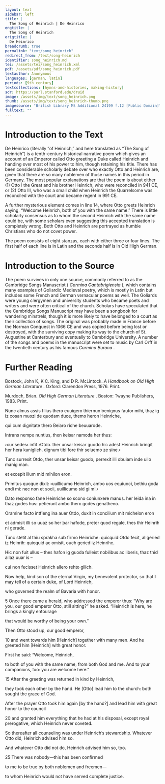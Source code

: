 ```yaml
---
layout: text
sidebar: left
title: |
  The Song of Heinrich | De Heinrico
engtitle: |
  The Song of Heinrich
origtitle: |
  De Heinrico
breadcrumb: true
permalink: "text/song_heinrich"
redirect_from: /text/song-heinrich
identifier: song_heinrich.md
tei: /assets/tei/song_heinrich.xml
pdf: /assets/pdf/song_heinrich.pdf
textauthor: Anonymous
languages: [german, latin]
periods: [9th_century]
textcollections: [hymns-and-histories, making-history]
sdr: https://purl.stanford.edu/druid 
image: /assets/img/text/song_heinrich.png
thumb: /assets/img/text/song_heinrich-thumb.png
imagesource: "British Library MS Additional 24199 f.12 [Public Domain]"
fulltext: ""
---
```




<h1>Introduction to the Text</h1>
<p>De Heinrico (literally “of Heinrich,” and here translated as “The Song of Heinrich”) is a tenth-century historical narrative poem which gives an account of an Emperor called Otto greeting a Duke called Heinrich and handing over most of his power to him, though retaining his title. There has been considerable scholarly debate over who exactly Otto and Heinrich are, given that there are so many noblemen of those names in this period in Germany. The most popular explanations are that the poem is about either (1) Otto I the Great and his brother Heinrich, who were reconciled in 941 CE, or (2) Otto III, who was a small child when Heinrich the Quarrelsome was reconciled with the court and became regent in 991 CE.</p>

<p>A further mysterious element comes in line 14, where Otto greets Heinrich saying, “Welcome Heinrich, both of you with the same name.” There is little scholarly consensus as to whom the second Heinrich with the same name could be, with some scholars even suggesting this accepted translation is completely wrong. Both Otto and Heinrich are portrayed as humble Christians who do not covet power.</p>

<p>The poem consists of eight stanzas, each with either three or four lines. The first half of each line is in Latin and the seconds half is in Old High German.</p>

<h1>Introduction to the Source</h1>
<p>The poem survives in only one source, commonly referred to as the Cambridge Songs Manuscript (<i> Carmina Cantabrigiensia</i> ), which contains many examples of Goliardic Medieval poetry, which is mostly in Latin but includes some French and German vernacular poems as well. The Goliards were young clergymen and university students who became poets and writers and were often critical of the church. Scholars have speculated that the Cambridge Songs Manuscript may have been a songbook for wandering minstrels, though it is more likely to have belonged to a court as their collection of songs. The original was probably made in France before the Norman Conquest in 1066 CE and was copied before being lost or destroyed, with the surviving copy making its way to the church of St. Augustine at Canterbury and eventually to Cambridge University. A number of the songs and poems in the manuscript were set to music by Carl Orff in the twentieth century as his famous <i> Carmina Burana</i> .</p>

<h1>Further Reading</h1>
<p>Bostock, John K, K C. King, and D R. McLintock. <i> A Handbook on Old High German Literature</i> . Oxford: Clarendon Press, 1976. Print.</p>
<p>Murdoch, Brian. <i> Old High German Literature</i> . Boston: Twayne Publishers, 1983. Print.</p>

<p>Nunc almus assis filius thero euuigero thiernun benignus fautor mihi, thaz ig iz cosan muozi de quodam duce, themo heron Heinriche,</p>
<p>qui cum dignitate thero Beiaro riche beuuarode.</p>

<p>Intrans nempe nuntius, then keisar namoda her thus:</p>
<p>›cur sedes‹ infit ›Otdo. ther unsar keisar guodo hic adest Heinrich bringit her hera kuniglich. dignum tibi fore thir seluemo ze sine.‹</p>

<p>Tunc surrexit Otdo, ther unsar keisar guodo, perrexit illi obuiam inde uilo manig man.</p>
<p>et excepit illum mid mihilon eron.</p>

<p>Primitus quoque dixit: ›uuillicumo Heinrich, ambo uos equiuoci, bethiu goda endi mi: nec non et socii, uuillicumo sid gi mi.‹</p>

<p>Dato responso fane Heinriche so scono coniunxere manus. her leida ina in thaz godes hus: petierunt ambo thero godes genatheno.</p>

<p>Oramine facto intfieng ina auer Otdo, duxit in concilium mit michelon eron</p>
<p>et admisit illi so uuaz so her þar hafode, preter quod regale, thes thir Heinrih ni gerade.</p>

<p>Tunc stetit al thiu sprakha sub firmo Heinriche: quicquid Otdo fecit, al geried iz Heinrih: quicquid ac omisit, ouch geried iz Heinrihc.</p>

<p>Hic non fuit ullus – thes hafon ig guoda fulleist nobilibus ac liberis, thaz thid allaz uuar is –</p>
<p>cui non fecisset Heinrich allero rehto gilich.</p>
<p>Now help, kind son of the eternal Virgin, my benevolent protector, so that I may tell of a certain duke, of Lord Heinrich,</p>
<p>who governed the realm of Bavaria with honor.</p>

<p>5 Once there came a herald, who addressed the emperor thus: “Why are you, our good emperor Otto, still sitting?” he asked. “Heinrich is here, he brings a kingly entourage</p>
<p>that would be worthy of being your own.”</p>

<p>Then Otto stood up, our good emperor,</p>
<p>10 and went towards him [Heinrich] together with many men. And he greeted him [Heinrich] with great honor.</p>

<p>First he said: “Welcome, Heinrich,</p>
<p>to both of you with the same name, from both God and me. And to your companions, too: you are welcome here.”</p>

<p>15 After the greeting was returned in kind by Heinrich,</p>
<p>they took each other by the hand. He [Otto] lead him to the church: both sought the grace of God.</p>

<p>After the prayer Otto took him again [by the hand?] and lead him with great honor to the council</p>
<p>20 and granted him everything that he had at his disposal, except royal prerogative, which Heinrich never coveted.</p>

<p>So thereafter all counseling was under Heinrich’s stewardship. Whatever Otto did, Heinrich advised him so.</p>
<p>And whatever Otto did not do, Heinrich advised him so, too.</p>

<p>25 There was nobody—this has been confirmed</p>
<p>to me to be true by both noblemen and freemen—</p>
<p>to whom Heinrich would not have served complete justice.</p>
